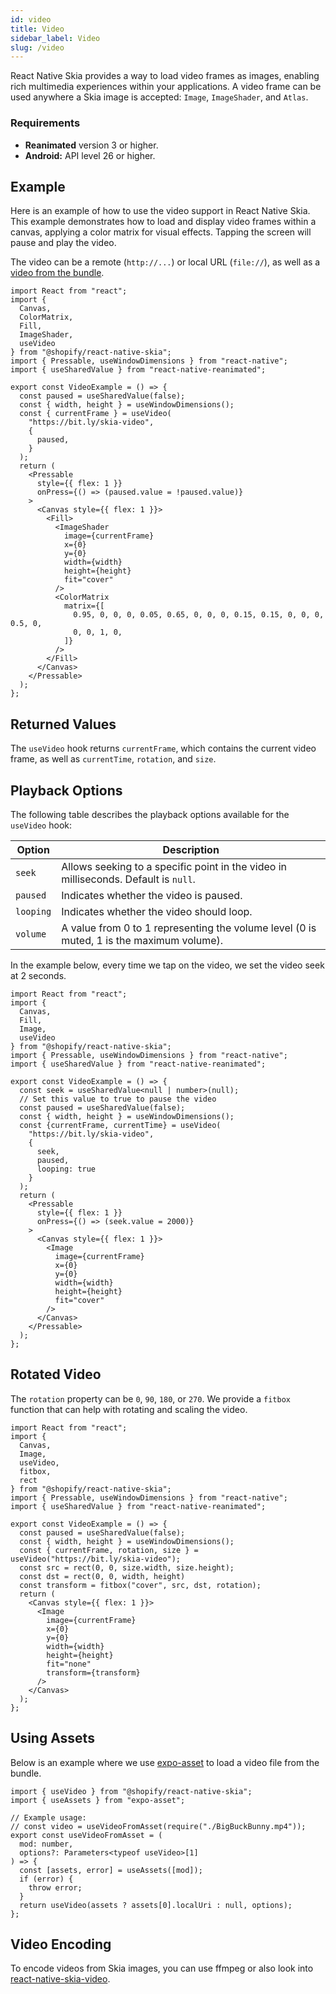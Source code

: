 ```yaml
---
id: video
title: Video
sidebar_label: Video
slug: /video
---
```


React Native Skia provides a way to load video frames as images, enabling rich multimedia experiences within your applications. A video frame can be used anywhere a Skia image is accepted: `Image`, `ImageShader`, and `Atlas`.

### Requirements

- **Reanimated** version 3 or higher.
- **Android:** API level 26 or higher.

## Example

Here is an example of how to use the video support in React Native Skia. This example demonstrates how to load and display video frames within a canvas, applying a color matrix for visual effects. Tapping the screen will pause and play the video.

The video can be a remote (`http://...`) or local URL (`file://`), as well as a [video from the bundle](#using-assets).

```tsx twoslash
import React from "react";
import {
  Canvas,
  ColorMatrix,
  Fill,
  ImageShader,
  useVideo
} from "@shopify/react-native-skia";
import { Pressable, useWindowDimensions } from "react-native";
import { useSharedValue } from "react-native-reanimated";

export const VideoExample = () => {
  const paused = useSharedValue(false);
  const { width, height } = useWindowDimensions();
  const { currentFrame } = useVideo(
    "https://bit.ly/skia-video",
    {
      paused,
    }
  );
  return (
    <Pressable
      style={{ flex: 1 }}
      onPress={() => (paused.value = !paused.value)}
    >
      <Canvas style={{ flex: 1 }}>
        <Fill>
          <ImageShader
            image={currentFrame}
            x={0}
            y={0}
            width={width}
            height={height}
            fit="cover"
          />
          <ColorMatrix
            matrix={[
              0.95, 0, 0, 0, 0.05, 0.65, 0, 0, 0, 0.15, 0.15, 0, 0, 0, 0.5, 0,
              0, 0, 1, 0,
            ]}
          />
        </Fill>
      </Canvas>
    </Pressable>
  );
};
```

## Returned Values

The `useVideo` hook returns `currentFrame`, which contains the current video frame, as well as `currentTime`, `rotation`, and `size`.

## Playback Options

The following table describes the playback options available for the `useVideo` hook:

| Option        | Description                                                                                  |
|---------------|----------------------------------------------------------------------------------------------|
| `seek`        | Allows seeking to a specific point in the video in milliseconds. Default is `null`.         |
| `paused`      | Indicates whether the video is paused.                                                      |
| `looping`     | Indicates whether the video should loop.                                                    |
| `volume`      | A value from 0 to 1 representing the volume level (0 is muted, 1 is the maximum volume).     |

In the example below, every time we tap on the video, we set the video seek at 2 seconds.

```tsx twoslash
import React from "react";
import {
  Canvas,
  Fill,
  Image,
  useVideo
} from "@shopify/react-native-skia";
import { Pressable, useWindowDimensions } from "react-native";
import { useSharedValue } from "react-native-reanimated";

export const VideoExample = () => {
  const seek = useSharedValue<null | number>(null);
  // Set this value to true to pause the video
  const paused = useSharedValue(false);
  const { width, height } = useWindowDimensions();
  const {currentFrame, currentTime} = useVideo(
    "https://bit.ly/skia-video",
    {
      seek,
      paused,
      looping: true
    }
  );
  return (
    <Pressable
      style={{ flex: 1 }}
      onPress={() => (seek.value = 2000)}
    >
      <Canvas style={{ flex: 1 }}>
        <Image
          image={currentFrame}
          x={0}
          y={0}
          width={width}
          height={height}
          fit="cover"
        />
      </Canvas>
    </Pressable>
  );
};
```

## Rotated Video

The `rotation` property can be `0`, `90`, `180`, or `270`. We provide a `fitbox` function that can help with rotating and scaling the video.

```tsx twoslash
import React from "react";
import {
  Canvas,
  Image,
  useVideo,
  fitbox,
  rect
} from "@shopify/react-native-skia";
import { Pressable, useWindowDimensions } from "react-native";
import { useSharedValue } from "react-native-reanimated";

export const VideoExample = () => {
  const paused = useSharedValue(false);
  const { width, height } = useWindowDimensions();
  const { currentFrame, rotation, size } = useVideo("https://bit.ly/skia-video");
  const src = rect(0, 0, size.width, size.height);
  const dst = rect(0, 0, width, height)
  const transform = fitbox("cover", src, dst, rotation);
  return (
    <Canvas style={{ flex: 1 }}>
      <Image
        image={currentFrame}
        x={0}
        y={0}
        width={width}
        height={height}
        fit="none"
        transform={transform}
      />
    </Canvas>
  );
};
```

## Using Assets

Below is an example where we use [expo-asset](https://docs.expo.dev/versions/latest/sdk/asset/) to load a video file from the bundle.

```tsx twoslash
import { useVideo } from "@shopify/react-native-skia";
import { useAssets } from "expo-asset";

// Example usage:
// const video = useVideoFromAsset(require("./BigBuckBunny.mp4"));
export const useVideoFromAsset = (
  mod: number,
  options?: Parameters<typeof useVideo>[1]
) => {
  const [assets, error] = useAssets([mod]);
  if (error) {
    throw error;
  }
  return useVideo(assets ? assets[0].localUri : null, options);
};
```

## Video Encoding

To encode videos from Skia images, you can use ffmpeg or also look into [react-native-skia-video](https://github.com/AzzappApp/react-native-skia-video).